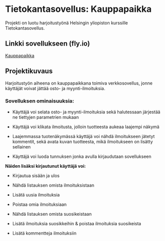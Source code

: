 # Tietokantasovellus: Kauppapaikka

Projekti on luotu harjoitustyönä Helsingin yliopiston kurssille Tietokantasovellus.

## Linkki sovellukseen (fly.io)
[Kauppapaikka](https://tsoha-kauppapaikka.fly.dev/)

## Projektikuvaus

Harjoitustyön aiheena on kauppapaikkana toimiva verkkosovellus, jonne käyttäjät voivat jättää osto- ja myynti-ilmoituksia.

### **Sovelluksen ominaisuuksia:**

- Käyttäjä voi selata osto- ja myynti-ilmoituksia sekä halutessaan järjestää ne tiettyjen parametrien mukaan

- Käyttäjä voi klikata ilmoitusta, jolloin tuotteesta aukeaa laajempi näkymä

- Laajemmassa tuotenäkymässä käyttäjä voi nähdä ilmoitukseen jätetyt kommentit, sekä avata kuvan tuotteesta, mikä ilmoitukseen on lisätty sellainen

- Käyttäjä voi luoda tunnuksen jonka avulla kirjaudutaan sovellukseen

**Näiden lisäksi kirjautunut käyttäjä voi:**

- Kirjautua sisään ja ulos

- Nähdä listauksen omista ilmoituksistaan

- Lisätä uusia ilmoituksia

- Poistaa omia ilmoituksiaan

- Nähdä listauksen omista suosikeistaan

- Lisätä ilmoituksia suosikkeihin & poistaa ilmoituksia suosikeista

- Lisätä kommentteja ilmoituksiin
